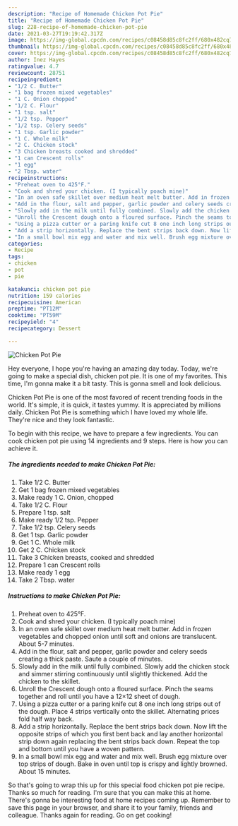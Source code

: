 ```yaml
---
description: "Recipe of Homemade Chicken Pot Pie"
title: "Recipe of Homemade Chicken Pot Pie"
slug: 228-recipe-of-homemade-chicken-pot-pie
date: 2021-03-27T19:19:42.317Z
image: https://img-global.cpcdn.com/recipes/c08458d85c8fc2ff/680x482cq70/chicken-pot-pie-recipe-main-photo.jpg
thumbnail: https://img-global.cpcdn.com/recipes/c08458d85c8fc2ff/680x482cq70/chicken-pot-pie-recipe-main-photo.jpg
cover: https://img-global.cpcdn.com/recipes/c08458d85c8fc2ff/680x482cq70/chicken-pot-pie-recipe-main-photo.jpg
author: Inez Hayes
ratingvalue: 4.7
reviewcount: 28751
recipeingredient:
- "1/2 C. Butter"
- "1 bag frozen mixed vegetables"
- "1 C. Onion chopped"
- "1/2 C. Flour"
- "1 tsp. salt"
- "1/2 tsp. Pepper"
- "1/2 tsp. Celery seeds"
- "1 tsp. Garlic powder"
- "1 C. Whole milk"
- "2 C. Chicken stock"
- "3 Chicken breasts cooked and shredded"
- "1 can Crescent rolls"
- "1 egg"
- "2 Tbsp. water"
recipeinstructions:
- "Preheat oven to 425°F."
- "Cook and shred your chicken. (I typically poach mine)"
- "In an oven safe skillet over medium heat melt butter. Add in frozen vegetables and chopped onion until soft and onions are translucent. About 5-7 minutes."
- "Add in the flour, salt and pepper, garlic powder and celery seeds creating a thick paste. Saute a couple of minutes."
- "Slowly add in the milk until fully combined. Slowly add the chicken stock and simmer stirring continuously until slightly thickened. Add the chicken to the skillet."
- "Unroll the Crescent dough onto a floured surface. Pinch the seams together and roll until you have a 12×12 sheet of dough."
- "Using a pizza cutter or a paring knife cut 8 one inch long strips out of the dough. Place 4 strips vertically onto the skillet. Alternating prices fold half way back."
- "Add a strip horizontally. Replace the bent strips back down. Now lift the opposite strips of which you first bent back and lay another horizontal strip down again replacing the bent strips back down. Repeat the top and bottom until you have a woven pattern."
- "In a small bowl mix egg and water and mix well. Brush egg mixture over top strips of dough. Bake in oven until top is crispy and lightly browned. About 15 minutes."
categories:
- Recipe
tags:
- chicken
- pot
- pie

katakunci: chicken pot pie 
nutrition: 159 calories
recipecuisine: American
preptime: "PT12M"
cooktime: "PT59M"
recipeyield: "4"
recipecategory: Dessert

---
```



![Chicken Pot Pie](https://img-global.cpcdn.com/recipes/c08458d85c8fc2ff/680x482cq70/chicken-pot-pie-recipe-main-photo.jpg)

Hey everyone, I hope you're having an amazing day today. Today, we're going to make a special dish, chicken pot pie. It is one of my favorites. This time, I'm gonna make it a bit tasty. This is gonna smell and look delicious.

Chicken Pot Pie is one of the most favored of recent trending foods in the world. It's simple, it is quick, it tastes yummy. It is appreciated by millions daily. Chicken Pot Pie is something which I have loved my whole life. They're nice and they look fantastic.




To begin with this recipe, we have to prepare a few ingredients. You can cook chicken pot pie using 14 ingredients and 9 steps. Here is how you can achieve it.

<!--inarticleads1-->

##### The ingredients needed to make Chicken Pot Pie:

1. Take 1/2 C. Butter
1. Get 1 bag frozen mixed vegetables
1. Make ready 1 C. Onion, chopped
1. Take 1/2 C. Flour
1. Prepare 1 tsp. salt
1. Make ready 1/2 tsp. Pepper
1. Take 1/2 tsp. Celery seeds
1. Get 1 tsp. Garlic powder
1. Get 1 C. Whole milk
1. Get 2 C. Chicken stock
1. Take 3 Chicken breasts, cooked and shredded
1. Prepare 1 can Crescent rolls
1. Make ready 1 egg
1. Take 2 Tbsp. water




<!--inarticleads2-->

##### Instructions to make Chicken Pot Pie:

1. Preheat oven to 425°F.
1. Cook and shred your chicken. (I typically poach mine)
1. In an oven safe skillet over medium heat melt butter. Add in frozen vegetables and chopped onion until soft and onions are translucent. About 5-7 minutes.
1. Add in the flour, salt and pepper, garlic powder and celery seeds creating a thick paste. Saute a couple of minutes.
1. Slowly add in the milk until fully combined. Slowly add the chicken stock and simmer stirring continuously until slightly thickened. Add the chicken to the skillet.
1. Unroll the Crescent dough onto a floured surface. Pinch the seams together and roll until you have a 12×12 sheet of dough.
1. Using a pizza cutter or a paring knife cut 8 one inch long strips out of the dough. Place 4 strips vertically onto the skillet. Alternating prices fold half way back.
1. Add a strip horizontally. Replace the bent strips back down. Now lift the opposite strips of which you first bent back and lay another horizontal strip down again replacing the bent strips back down. Repeat the top and bottom until you have a woven pattern.
1. In a small bowl mix egg and water and mix well. Brush egg mixture over top strips of dough. Bake in oven until top is crispy and lightly browned. About 15 minutes.




So that's going to wrap this up for this special food chicken pot pie recipe. Thanks so much for reading. I'm sure that you can make this at home. There's gonna be interesting food at home recipes coming up. Remember to save this page in your browser, and share it to your family, friends and colleague. Thanks again for reading. Go on get cooking!
